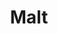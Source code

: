 ---
slug: x-malt
title: Malt
category: x-references
subcategory: reference-mp
sort: 6
photo: /img/portfolio/malt-logo.png
reference: yes
---